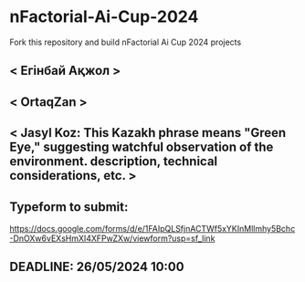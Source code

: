 # nFactorial-Ai-Cup-2024
Fork this repository and build nFactorial Ai Cup 2024 projects 

## < Егінбай Ақжол >

## < OrtaqZan >

## < Jasyl Koz: This Kazakh phrase means "Green Eye," suggesting watchful observation of the environment. description, technical considerations, etc. >


## Typeform to submit:
https://docs.google.com/forms/d/e/1FAIpQLSfjnACTWf5xYKInMllmhy5Bchc-DnOXw6vEXsHmXI4XFPwZXw/viewform?usp=sf_link

## DEADLINE: 26/05/2024 10:00
